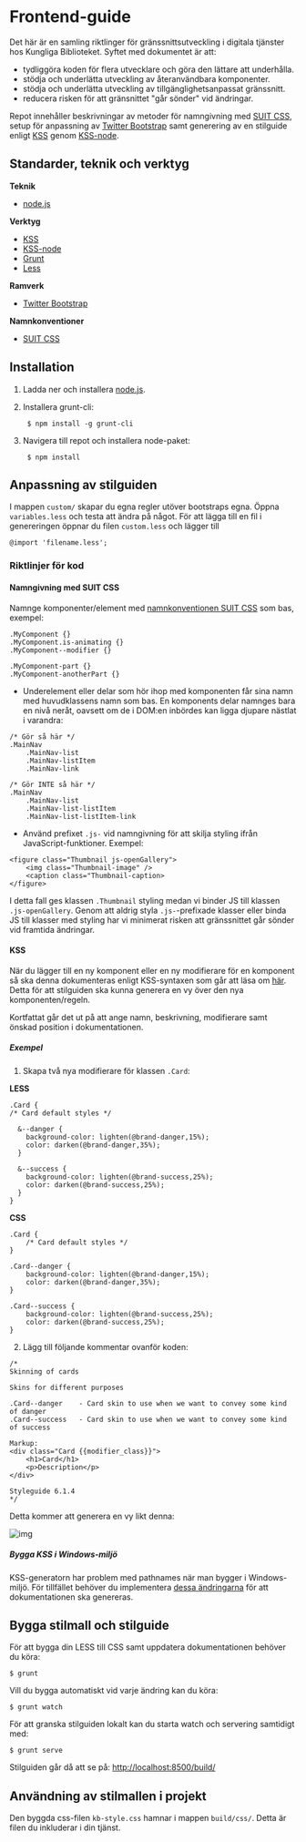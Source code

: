 # Frontend-guide 

Det här är en samling riktlinger för gränssnittsutveckling i digitala tjänster hos Kungliga Biblioteket. Syftet med dokumentet är att:

- tydliggöra koden för flera utvecklare och göra den lättare att underhålla.
- stödja och underlätta utveckling av återanvändbara komponenter.
- stödja och underlätta utveckling av tillgänglighetsanpassat gränssnitt.
- reducera risken för att gränsnittet "går sönder" vid ändringar.


Repot innehåller beskrivningar av metoder för namngivning med [SUIT CSS](https://suitcss.github.io), setup för anpassning av [Twitter Bootstrap](https://github.com/twbs/bootstrap) samt generering av en stilguide enligt [KSS](https://github.com/kneath/kss) genom [KSS-node](https://github.com/kss-node/kss-node).


## Standarder, teknik och verktyg
**Teknik**
- [node.js](https://nodejs.org/download/)

**Verktyg**
- [KSS](https://github.com/kneath/kss)
- [KSS-node](https://github.com/kss-node/kss-node)
- [Grunt](https://gruntjs.com/)
- [Less](http://lesscss.org/)

**Ramverk**
- [Twitter Bootstrap](https://github.com/twbs/bootstrap)

**Namnkonventioner**
- [SUIT CSS](https://suitcss.github.io)

## Installation

1. Ladda ner och installera [node.js](https://nodejs.org/download/).

2. Installera grunt-cli:

        $ npm install -g grunt-cli

3. Navigera till repot och installera node-paket:

        $ npm install


## Anpassning av stilguiden

I mappen `custom/` skapar du egna regler utöver bootstraps egna. Öppna `variables.less` och testa att ändra på något.
För att lägga till en fil i genereringen öppnar du filen `custom.less` och lägger till

    @import 'filename.less';

### Riktlinjer för kod

#### Namngivning med SUIT CSS

Namnge komponenter/element med [namnkonventionen SUIT CSS](https://github.com/suitcss/suit/blob/master/doc/naming-conventions.md) som bas, exempel:

````
.MyComponent {}
.MyComponent.is-animating {}
.MyComponent--modifier {}

.MyComponent-part {}
.MyComponent-anotherPart {}
````

- Underelement eller delar som hör ihop med komponenten får sina namn med huvudklassens namn som bas. En komponents delar namnges bara en nivå neråt, oavsett om de i DOM:en inbördes kan ligga djupare nästlat i varandra:
```
/* Gör så här */
.MainNav
    .MainNav-list
    .MainNav-listItem
    .MainNav-link

/* Gör INTE så här */
.MainNav
    .MainNav-list
    .MainNav-list-listItem
    .MainNav-list-listItem-link
```
- Använd prefixet `.js-` vid namngivning för att skilja styling ifrån JavaScript-funktioner. Exempel:

````
<figure class="Thumbnail js-openGallery">
    <img class="Thumbnail-image" />
    <caption class="Thumbnail-caption>
</figure>
````
I detta fall ges klassen `.Thumbnail` styling medan vi binder JS till klassen `.js-openGallery`. Genom att aldrig styla `.js-`-prefixade klasser eller binda JS till klasser med styling har vi minimerat risken att gränssnittet går sönder vid framtida ändringar.

#### KSS

När du lägger till en ny komponent eller en ny modifierare för en komponent så ska denna dokumenteras enligt KSS-syntaxen som går att läsa om [här](http://warpspire.com/kss/syntax/). Detta för att stilguiden ska kunna generera en vy över den nya komponenten/regeln.

Kortfattat går det ut på att ange namn, beskrivning, modifierare samt önskad position i dokumentationen.

##### Exempel

1. Skapa två nya modifierare för klassen `.Card`:

**LESS**

    .Card {
    /* Card default styles */

      &--danger {
        background-color: lighten(@brand-danger,15%);
        color: darken(@brand-danger,35%);
      }

      &--success {
        background-color: lighten(@brand-success,25%);
        color: darken(@brand-success,25%);
      }
    }

**CSS**

    .Card {
        /* Card default styles */
    }

    .Card--danger {
        background-color: lighten(@brand-danger,15%);
        color: darken(@brand-danger,35%);  
    }

    .Card--success {
        background-color: lighten(@brand-success,25%);
        color: darken(@brand-success,25%);   
    }

2. Lägg till följande kommentar ovanför koden:

```
/*
Skinning of cards

Skins for different purposes

.Card--danger    - Card skin to use when we want to convey some kind of danger
.Card--success   - Card skin to use when we want to convey some kind of success

Markup:
<div class="Card {{modifier_class}}">
    <h1>Card</h1>
    <p>Description</p>
</div>

Styleguide 6.1.4
*/
```

Detta kommer att generera en vy likt denna:

![img](https://dl.dropboxusercontent.com/u/2316209/Screenshot%202015-06-03%2016.24.39.png)


##### Bygga KSS i Windows-miljö

KSS-generatorn har problem med pathnames när man bygger i Windows-miljö. För tillfället behöver du implementera [dessa ändringarna](https://github.com/igor-dv/grunt-kss/commit/c23f26a2499fdeac2e9ca9a313771b2b6c7f8043) för att dokumentationen ska genereras.


## Bygga stilmall och stilguide

För att bygga din LESS till CSS samt uppdatera dokumentationen behöver du köra:

    $ grunt

Vill du bygga automatiskt vid varje ändring kan du köra:

    $ grunt watch

För att granska stilguiden lokalt kan du starta watch och servering samtidigt med:

    $ grunt serve

Stilguiden går då att se på: [http://localhost:8500/build/](http://localhost:8500/build/)

## Användning av stilmallen i projekt

Den byggda css-filen `kb-style.css` hamnar i mappen `build/css/`. Detta är filen du inkluderar i din tjänst.